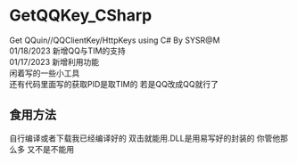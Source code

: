 # GetQQKey_CSharp
Get QQuin//QQClientKey/HttpKeys using C# By SYSR@M<br>
01/18/2023 新增QQ与TIM的支持<br>
01/17/2023 新增利用功能<br>
闲着写的一些小工具<br>
还有代码里面写的获取PID是取TIM的 若是QQ改成QQ就行了
## 食用方法
自行编译或者下载我已经编译好的 双击就能用.DLL是用易写好的封装的 你管他那么多 又不是不能用 <br>

